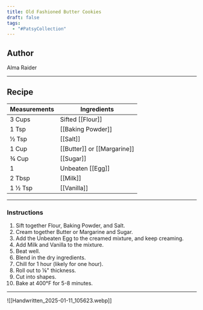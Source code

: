 ```yaml
---
title: Old Fashioned Butter Cookies
draft: false
tags:
  - "#PatsyCollection"
---
```

## Author
Alma Raider
___
## Recipe

| Measurements  | Ingredients              |
| :------------ | ------------------------ |
|3 Cups|Sifted [[Flour]]|
|1 Tsp|[[Baking Powder]]|
|½ Tsp|[[Salt]]|
|1 Cup|[[Butter]] or [[Margarine]]|
|¾ Cup|[[Sugar]]|
|1|Unbeaten [[Egg]]|
|2 Tbsp|[[Milk]]|
|1 ½ Tsp|[[Vanilla]]|
___
### Instructions
1. Sift together Flour, Baking Powder, and Salt.
2. Cream together Butter or Margarine and Sugar.
3. Add the Unbeaten Egg to the creamed mixture, and keep creaming.
4. Add Milk and Vanilla to the mixture.
5. Beat well.
6. Blend in the dry ingredients.
7. Chill for 1 hour (likely for one hour).
8. Roll out to ⅛" thickness.
9. Cut into shapes.
10. Bake at 400°F for 5-8 minutes.
___
![[Handwritten_2025-01-11_105623.webp]]